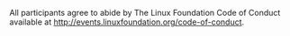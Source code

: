 All participants agree to abide by The Linux Foundation Code of Conduct available at
http://events.linuxfoundation.org/code-of-conduct.
